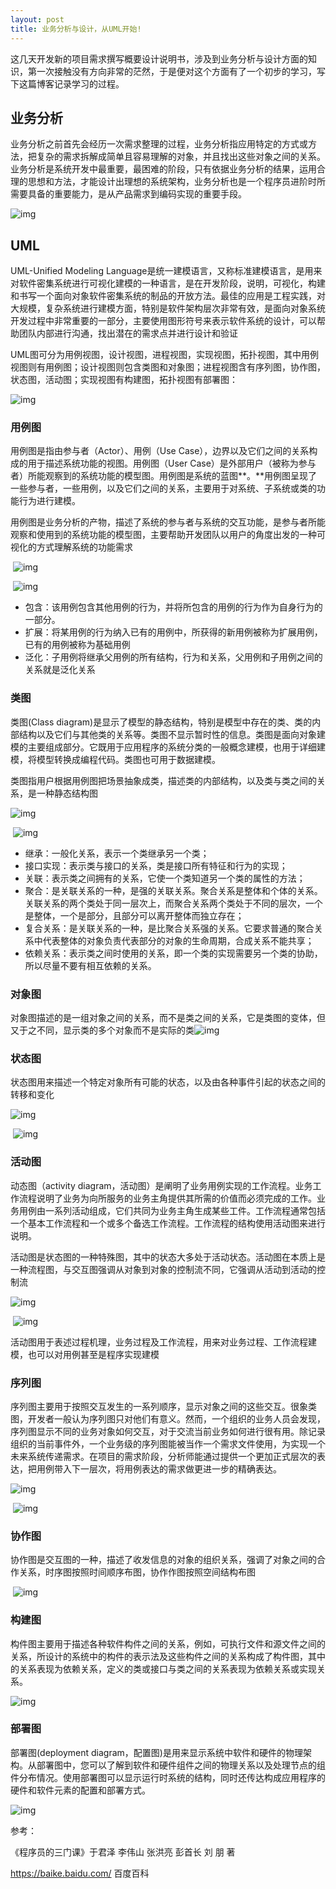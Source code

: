 ```yaml
---
layout: post
title: 业务分析与设计，从UML开始!
---
```

这几天开发新的项目需求撰写概要设计说明书，涉及到业务分析与设计方面的知识，第一次接触没有方向非常的茫然，于是便对这个方面有了一个初步的学习，写下这篇博客记录学习的过程。

## **业务分析**

业务分析之前首先会经历一次需求整理的过程，业务分析指应用特定的方式或方法，把复杂的需求拆解成简单且容易理解的对象，并且找出这些对象之间的关系。业务分析是系统开发中最重要，最困难的阶段，只有依据业务分析的结果，运用合理的思想和方法，才能设计出理想的系统架构，业务分析也是一个程序员进阶时所需要具备的重要能力，是从产品需求到编码实现的重要手段。

![img](https://img-blog.csdnimg.cn/20200114115741964.PNG?x-oss-process=image/watermark,type_ZmFuZ3poZW5naGVpdGk,shadow_10,text_aHR0cHM6Ly9ibG9nLmNzZG4ubmV0L3dlaXhpbl80NDQzOTA4NQ==,size_16,color_FFFFFF,t_70)![点击并拖拽以移动](data:image/gif;base64,R0lGODlhAQABAPABAP///wAAACH5BAEKAAAALAAAAAABAAEAAAICRAEAOw==)

## UML

UML-Unified Modeling Language是统一建模语言，又称标准建模语言，是用来对软件密集系统进行可视化建模的一种语言，是在开发阶段，说明，可视化，构建和书写一个面向对象软件密集系统的制品的开放方法。最佳的应用是工程实践，对大规模，复杂系统进行建模方面，特别是软件架构层次非常有效，是面向对象系统开发过程中非常重要的一部分，主要使用图形符号来表示软件系统的设计，可以帮助团队内部进行沟通，找出潜在的需求点并进行设计和验证

UML图可分为用例视图，设计视图，进程视图，实现视图，拓扑视图，其中用例视图则有用例图；设计视图则包含类图和对象图；进程视图含有序列图，协作图，状态图，活动图；实现视图有构建图，拓扑视图有部署图：

![img](https://img-blog.csdnimg.cn/20200114141340209.PNG?x-oss-process=image/watermark,type_ZmFuZ3poZW5naGVpdGk,shadow_10,text_aHR0cHM6Ly9ibG9nLmNzZG4ubmV0L3dlaXhpbl80NDQzOTA4NQ==,size_16,color_FFFFFF,t_70)![点击并拖拽以移动](data:image/gif;base64,R0lGODlhAQABAPABAP///wAAACH5BAEKAAAALAAAAAABAAEAAAICRAEAOw==)

### 用例图

用例图是指由参与者（Actor）、用例（Use Case），边界以及它们之间的关系构成的用于描述系统功能的视图。用例图（User Case）是外部用户（被称为参与者）所能观察到的系统功能的模型图。用例图是系统的蓝图**。**用例图呈现了一些参与者，一些用例，以及它们之间的关系，主要用于对系统、子系统或类的功能行为进行建模。

用例图是业务分析的产物，描述了系统的参与者与系统的交互功能，是参与者所能观察和使用到的系统功能的模型图，主要帮助开发团队以用户的角度出发的一种可视化的方式理解系统的功能需求

​     ![img](https://img-blog.csdnimg.cn/20200114142725248.png?x-oss-process=image/watermark,type_ZmFuZ3poZW5naGVpdGk,shadow_10,text_aHR0cHM6Ly9ibG9nLmNzZG4ubmV0L3dlaXhpbl80NDQzOTA4NQ==,size_16,color_FFFFFF,t_70)![点击并拖拽以移动](data:image/gif;base64,R0lGODlhAQABAPABAP///wAAACH5BAEKAAAALAAAAAABAAEAAAICRAEAOw==)

  

​                                ![img](https://img-blog.csdnimg.cn/20200114142051638.png)![点击并拖拽以移动](data:image/gif;base64,R0lGODlhAQABAPABAP///wAAACH5BAEKAAAALAAAAAABAAEAAAICRAEAOw==)

- 包含：该用例包含其他用例的行为，并将所包含的用例的行为作为自身行为的一部分。
- 扩展：将某用例的行为纳入已有的用例中，所获得的新用例被称为扩展用例，已有的用例被称为基础用例
- 泛化：子用例将继承父用例的所有结构，行为和关系，父用例和子用例之间的关系就是泛化关系

### 类图

类图(Class diagram)是显示了模型的静态结构，特别是模型中存在的类、类的内部结构以及它们与其他类的关系等。类图不显示暂时性的信息。类图是面向对象建模的主要组成部分。它既用于应用程序的系统分类的一般概念建模，也用于详细建模，将模型转换成编程代码。类图也可用于数据建模。

类图指用户根据用例图把场景抽象成类，描述类的内部结构，以及类与类之间的关系，是一种静态结构图

   ![img](https://img-blog.csdnimg.cn/20200114144729753.png?x-oss-process=image/watermark,type_ZmFuZ3poZW5naGVpdGk,shadow_10,text_aHR0cHM6Ly9ibG9nLmNzZG4ubmV0L3dlaXhpbl80NDQzOTA4NQ==,size_16,color_FFFFFF,t_70)![点击并拖拽以移动](data:image/gif;base64,R0lGODlhAQABAPABAP///wAAACH5BAEKAAAALAAAAAABAAEAAAICRAEAOw==)

​                                  ![img](https://img-blog.csdnimg.cn/202001141448062.png)![点击并拖拽以移动](data:image/gif;base64,R0lGODlhAQABAPABAP///wAAACH5BAEKAAAALAAAAAABAAEAAAICRAEAOw==)

- 继承：一般化关系，表示一个类继承另一个类；
- 接口实现：表示类与接口的关系，类是接口所有特征和行为的实现；
- 关联：表示类之间拥有的关系，它使一个类知道另一个类的属性的方法；
- 聚合：是关联关系的一种，是强的关联关系。聚合关系是整体和个体的关系。关联关系的两个类处于同一层次上，而聚合关系两个类处于不同的层次，一个是整体，一个是部分，且部分可以离开整体而独立存在；
- 复合关系：是关联关系的一种，是比聚合关系强的关系。它要求普通的聚合关系中代表整体的对象负责代表部分的对象的生命周期，合成关系不能共享；
- 依赖关系：表示类之间时使用的关系，即一个类的实现需要另一个类的协助，所以尽量不要有相互依赖的关系。

### 对象图

对象图描述的是一组对象之间的关系，而不是类之间的关系，它是类图的变体，但又于之不同，显示类的多个对象而不是实际的类![img](https://img-blog.csdnimg.cn/20200114150450210.png?x-oss-process=image/watermark,type_ZmFuZ3poZW5naGVpdGk,shadow_10,text_aHR0cHM6Ly9ibG9nLmNzZG4ubmV0L3dlaXhpbl80NDQzOTA4NQ==,size_16,color_FFFFFF,t_70)![点击并拖拽以移动](data:image/gif;base64,R0lGODlhAQABAPABAP///wAAACH5BAEKAAAALAAAAAABAAEAAAICRAEAOw==)

### 状态图

状态图用来描述一个特定对象所有可能的状态，以及由各种事件引起的状态之间的转移和变化

  ![img](https://img-blog.csdnimg.cn/20200114151328872.png?x-oss-process=image/watermark,type_ZmFuZ3poZW5naGVpdGk,shadow_10,text_aHR0cHM6Ly9ibG9nLmNzZG4ubmV0L3dlaXhpbl80NDQzOTA4NQ==,size_16,color_FFFFFF,t_70)![点击并拖拽以移动](data:image/gif;base64,R0lGODlhAQABAPABAP///wAAACH5BAEKAAAALAAAAAABAAEAAAICRAEAOw==)

​                                    ![img](https://img-blog.csdnimg.cn/20200114151415706.png)![点击并拖拽以移动](data:image/gif;base64,R0lGODlhAQABAPABAP///wAAACH5BAEKAAAALAAAAAABAAEAAAICRAEAOw==)

### 活动图

动态图（activity diagram，活动图）是阐明了业务用例实现的工作流程。业务工作流程说明了业务为向所服务的业务主角提供其所需的价值而必须完成的工作。业务用例由一系列活动组成，它们共同为业务主角生成某些工件。工作流程通常包括一个基本工作流程和一个或多个备选工作流程。工作流程的结构使用活动图来进行说明。

活动图是状态图的一种特殊图，其中的状态大多处于活动状态。活动图在本质上是一种流程图，与交互图强调从对象到对象的控制流不同，它强调从活动到活动的控制流

![img](https://img-blog.csdnimg.cn/20200114170159798.png?x-oss-process=image/watermark,type_ZmFuZ3poZW5naGVpdGk,shadow_10,text_aHR0cHM6Ly9ibG9nLmNzZG4ubmV0L3dlaXhpbl80NDQzOTA4NQ==,size_16,color_FFFFFF,t_70)![点击并拖拽以移动](data:image/gif;base64,R0lGODlhAQABAPABAP///wAAACH5BAEKAAAALAAAAAABAAEAAAICRAEAOw==)

​                                   ![img](https://img-blog.csdnimg.cn/20200114170218187.png)![点击并拖拽以移动](data:image/gif;base64,R0lGODlhAQABAPABAP///wAAACH5BAEKAAAALAAAAAABAAEAAAICRAEAOw==)

活动图用于表述过程机理，业务过程及工作流程，用来对业务过程、工作流程建模，也可以对用例甚至是程序实现建模

### 序列图

序列图主要用于按照交互发生的一系列顺序，显示对象之间的这些交互。很象类图，开发者一般认为序列图只对他们有意义。然而，一个组织的业务人员会发现，序列图显示不同的业务对象如何交互，对于交流当前业务如何进行很有用。除记录组织的当前事件外，一个业务级的序列图能被当作一个需求文件使用，为实现一个未来系统传递需求。在项目的需求阶段，分析师能通过提供一个更加正式层次的表达，把用例带入下一层次，将用例表达的需求做更进一步的精确表达。

![img](https://img-blog.csdnimg.cn/20200114170648202.png?x-oss-process=image/watermark,type_ZmFuZ3poZW5naGVpdGk,shadow_10,text_aHR0cHM6Ly9ibG9nLmNzZG4ubmV0L3dlaXhpbl80NDQzOTA4NQ==,size_16,color_FFFFFF,t_70)![点击并拖拽以移动](data:image/gif;base64,R0lGODlhAQABAPABAP///wAAACH5BAEKAAAALAAAAAABAAEAAAICRAEAOw==)

​                                        ![img](https://img-blog.csdnimg.cn/20200114170725475.png)![点击并拖拽以移动](data:image/gif;base64,R0lGODlhAQABAPABAP///wAAACH5BAEKAAAALAAAAAABAAEAAAICRAEAOw==)

### 协作图

协作图是交互图的一种，描述了收发信息的对象的组织关系，强调了对象之间的合作关系，时序图按照时间顺序布图，协作作图按照空间结构布图

​                                ![img](https://img-blog.csdnimg.cn/20200114171402452.png?x-oss-process=image/watermark,type_ZmFuZ3poZW5naGVpdGk,shadow_10,text_aHR0cHM6Ly9ibG9nLmNzZG4ubmV0L3dlaXhpbl80NDQzOTA4NQ==,size_16,color_FFFFFF,t_70)![点击并拖拽以移动](data:image/gif;base64,R0lGODlhAQABAPABAP///wAAACH5BAEKAAAALAAAAAABAAEAAAICRAEAOw==)

### 构建图

构件图主要用于描述各种软件构件之间的关系，例如，可执行文件和源文件之间的关系，所设计的系统中的构件的表示法及这些构件之间的关系构成了构件图，其中的关系表现为依赖关系，定义的类或接口与类之间的关系表现为依赖关系或实现关系。

![img](https://img-blog.csdnimg.cn/20200114172028787.png?x-oss-process=image/watermark,type_ZmFuZ3poZW5naGVpdGk,shadow_10,text_aHR0cHM6Ly9ibG9nLmNzZG4ubmV0L3dlaXhpbl80NDQzOTA4NQ==,size_16,color_FFFFFF,t_70)![点击并拖拽以移动](data:image/gif;base64,R0lGODlhAQABAPABAP///wAAACH5BAEKAAAALAAAAAABAAEAAAICRAEAOw==)

###  

### 部署图

部署图(deployment diagram，配置图)是用来显示系统中软件和硬件的物理架构。从部署图中，您可以了解到软件和硬件组件之间的物理关系以及处理节点的组件分布情况。使用部署图可以显示运行时系统的结构，同时还传达构成应用程序的硬件和软件元素的配置和部署方式。

![img](https://img-blog.csdnimg.cn/20200114172355379.png?x-oss-process=image/watermark,type_ZmFuZ3poZW5naGVpdGk,shadow_10,text_aHR0cHM6Ly9ibG9nLmNzZG4ubmV0L3dlaXhpbl80NDQzOTA4NQ==,size_16,color_FFFFFF,t_70)![点击并拖拽以移动](data:image/gif;base64,R0lGODlhAQABAPABAP///wAAACH5BAEKAAAALAAAAAABAAEAAAICRAEAOw==)

参考：

《程序员的三门课》于君泽 李伟山 张洪亮 彭首长 刘 朋  著

 https://baike.baidu.com/            百度百科